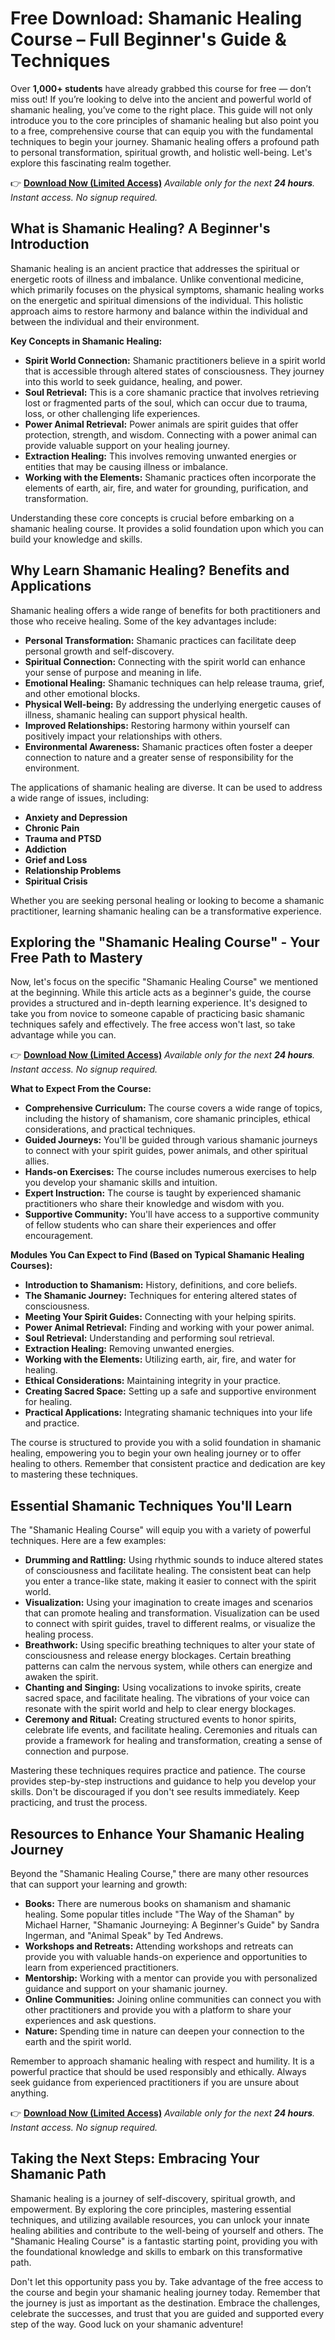 # Free Download: Shamanic Healing Course – Full Beginner's Guide & Techniques

Over **1,000+ students** have already grabbed this course for free — don’t miss out! If you’re looking to delve into the ancient and powerful world of shamanic healing, you’ve come to the right place. This guide will not only introduce you to the core principles of shamanic healing but also point you to a free, comprehensive course that can equip you with the fundamental techniques to begin your journey. Shamanic healing offers a profound path to personal transformation, spiritual growth, and holistic well-being. Let's explore this fascinating realm together.

👉 [**Download Now (Limited Access)**](https://udemywork.com/shamanic-healing-course)
_Available only for the next **24 hours**. Instant access. No signup required._

## What is Shamanic Healing? A Beginner's Introduction

Shamanic healing is an ancient practice that addresses the spiritual or energetic roots of illness and imbalance. Unlike conventional medicine, which primarily focuses on the physical symptoms, shamanic healing works on the energetic and spiritual dimensions of the individual. This holistic approach aims to restore harmony and balance within the individual and between the individual and their environment.

**Key Concepts in Shamanic Healing:**

*   **Spirit World Connection:** Shamanic practitioners believe in a spirit world that is accessible through altered states of consciousness. They journey into this world to seek guidance, healing, and power.
*   **Soul Retrieval:** This is a core shamanic practice that involves retrieving lost or fragmented parts of the soul, which can occur due to trauma, loss, or other challenging life experiences.
*   **Power Animal Retrieval:** Power animals are spirit guides that offer protection, strength, and wisdom. Connecting with a power animal can provide valuable support on your healing journey.
*   **Extraction Healing:** This involves removing unwanted energies or entities that may be causing illness or imbalance.
*   **Working with the Elements:** Shamanic practices often incorporate the elements of earth, air, fire, and water for grounding, purification, and transformation.

Understanding these core concepts is crucial before embarking on a shamanic healing course. It provides a solid foundation upon which you can build your knowledge and skills.

## Why Learn Shamanic Healing? Benefits and Applications

Shamanic healing offers a wide range of benefits for both practitioners and those who receive healing. Some of the key advantages include:

*   **Personal Transformation:** Shamanic practices can facilitate deep personal growth and self-discovery.
*   **Spiritual Connection:** Connecting with the spirit world can enhance your sense of purpose and meaning in life.
*   **Emotional Healing:** Shamanic techniques can help release trauma, grief, and other emotional blocks.
*   **Physical Well-being:** By addressing the underlying energetic causes of illness, shamanic healing can support physical health.
*   **Improved Relationships:** Restoring harmony within yourself can positively impact your relationships with others.
*   **Environmental Awareness:** Shamanic practices often foster a deeper connection to nature and a greater sense of responsibility for the environment.

The applications of shamanic healing are diverse. It can be used to address a wide range of issues, including:

*   **Anxiety and Depression**
*   **Chronic Pain**
*   **Trauma and PTSD**
*   **Addiction**
*   **Grief and Loss**
*   **Relationship Problems**
*   **Spiritual Crisis**

Whether you are seeking personal healing or looking to become a shamanic practitioner, learning shamanic healing can be a transformative experience.

## Exploring the "Shamanic Healing Course" - Your Free Path to Mastery

Now, let's focus on the specific "Shamanic Healing Course" we mentioned at the beginning. While this article acts as a beginner's guide, the course provides a structured and in-depth learning experience. It's designed to take you from novice to someone capable of practicing basic shamanic techniques safely and effectively. The free access won't last, so take advantage while you can.

👉 [**Download Now (Limited Access)**](https://udemywork.com/shamanic-healing-course)
_Available only for the next **24 hours**. Instant access. No signup required._

**What to Expect From the Course:**

*   **Comprehensive Curriculum:** The course covers a wide range of topics, including the history of shamanism, core shamanic principles, ethical considerations, and practical techniques.
*   **Guided Journeys:** You'll be guided through various shamanic journeys to connect with your spirit guides, power animals, and other spiritual allies.
*   **Hands-on Exercises:** The course includes numerous exercises to help you develop your shamanic skills and intuition.
*   **Expert Instruction:** The course is taught by experienced shamanic practitioners who share their knowledge and wisdom with you.
*   **Supportive Community:** You'll have access to a supportive community of fellow students who can share their experiences and offer encouragement.

**Modules You Can Expect to Find (Based on Typical Shamanic Healing Courses):**

*   **Introduction to Shamanism:** History, definitions, and core beliefs.
*   **The Shamanic Journey:** Techniques for entering altered states of consciousness.
*   **Meeting Your Spirit Guides:** Connecting with your helping spirits.
*   **Power Animal Retrieval:** Finding and working with your power animal.
*   **Soul Retrieval:** Understanding and performing soul retrieval.
*   **Extraction Healing:** Removing unwanted energies.
*   **Working with the Elements:** Utilizing earth, air, fire, and water for healing.
*   **Ethical Considerations:** Maintaining integrity in your practice.
*   **Creating Sacred Space:** Setting up a safe and supportive environment for healing.
*   **Practical Applications:** Integrating shamanic techniques into your life and practice.

The course is structured to provide you with a solid foundation in shamanic healing, empowering you to begin your own healing journey or to offer healing to others. Remember that consistent practice and dedication are key to mastering these techniques.

## Essential Shamanic Techniques You'll Learn

The "Shamanic Healing Course" will equip you with a variety of powerful techniques. Here are a few examples:

*   **Drumming and Rattling:** Using rhythmic sounds to induce altered states of consciousness and facilitate healing. The consistent beat can help you enter a trance-like state, making it easier to connect with the spirit world.
*   **Visualization:** Using your imagination to create images and scenarios that can promote healing and transformation. Visualization can be used to connect with spirit guides, travel to different realms, or visualize the healing process.
*   **Breathwork:** Using specific breathing techniques to alter your state of consciousness and release energy blockages. Certain breathing patterns can calm the nervous system, while others can energize and awaken the spirit.
*   **Chanting and Singing:** Using vocalizations to invoke spirits, create sacred space, and facilitate healing. The vibrations of your voice can resonate with the spirit world and help to clear energy blockages.
*   **Ceremony and Ritual:** Creating structured events to honor spirits, celebrate life events, and facilitate healing. Ceremonies and rituals can provide a framework for healing and transformation, creating a sense of connection and purpose.

Mastering these techniques requires practice and patience. The course provides step-by-step instructions and guidance to help you develop your skills. Don't be discouraged if you don't see results immediately. Keep practicing, and trust the process.

## Resources to Enhance Your Shamanic Healing Journey

Beyond the "Shamanic Healing Course," there are many other resources that can support your learning and growth:

*   **Books:** There are numerous books on shamanism and shamanic healing. Some popular titles include "The Way of the Shaman" by Michael Harner, "Shamanic Journeying: A Beginner's Guide" by Sandra Ingerman, and "Animal Speak" by Ted Andrews.
*   **Workshops and Retreats:** Attending workshops and retreats can provide you with valuable hands-on experience and opportunities to learn from experienced practitioners.
*   **Mentorship:** Working with a mentor can provide you with personalized guidance and support on your shamanic journey.
*   **Online Communities:** Joining online communities can connect you with other practitioners and provide you with a platform to share your experiences and ask questions.
*   **Nature:** Spending time in nature can deepen your connection to the earth and the spirit world.

Remember to approach shamanic healing with respect and humility. It is a powerful practice that should be used responsibly and ethically. Always seek guidance from experienced practitioners if you are unsure about anything.

👉 [**Download Now (Limited Access)**](https://udemywork.com/shamanic-healing-course)
_Available only for the next **24 hours**. Instant access. No signup required._

## Taking the Next Steps: Embracing Your Shamanic Path

Shamanic healing is a journey of self-discovery, spiritual growth, and empowerment. By exploring the core principles, mastering essential techniques, and utilizing available resources, you can unlock your innate healing abilities and contribute to the well-being of yourself and others. The "Shamanic Healing Course" is a fantastic starting point, providing you with the foundational knowledge and skills to embark on this transformative path.

Don't let this opportunity pass you by. Take advantage of the free access to the course and begin your shamanic healing journey today. Remember that the journey is just as important as the destination. Embrace the challenges, celebrate the successes, and trust that you are guided and supported every step of the way. Good luck on your shamanic adventure!
